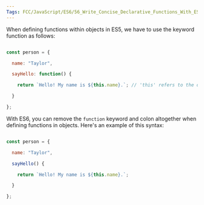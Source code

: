 ```yaml
---
Tags: FCC/JavaScript/ES6/56_Write_Concise_Declarative_Functions_With_ES6
---
```

When defining functions within objects in ES5, we have to use the keyword function as follows:

```js

const person = {

  name: "Taylor",

  sayHello: function() {

    return `Hello! My name is ${this.name}.`; // 'this' refers to the object that contains this function

  }

};

```

With ES6, you can remove the `function` keyword and colon altogether when defining functions in objects. Here's an example of this syntax:

```js

const person = {

  name: "Taylor",

  sayHello() {

    return `Hello! My name is ${this.name}.`;

  }

};

```
